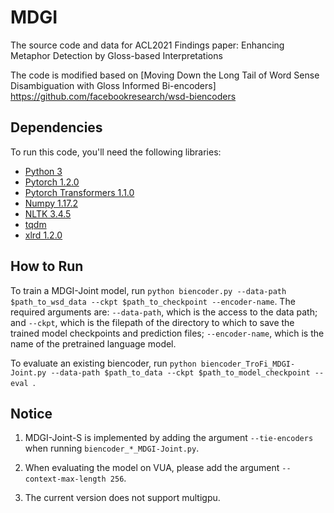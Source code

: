 # MDGI
The source code and data for ACL2021 Findings paper: Enhancing Metaphor Detection by Gloss-based Interpretations


The code is modified based on [Moving Down the Long Tail of Word Sense Disambiguation with Gloss Informed Bi-encoders] https://github.com/facebookresearch/wsd-biencoders

## Dependencies 
To run this code, you'll need the following libraries:
* [Python 3](https://www.python.org/)
* [Pytorch 1.2.0](https://pytorch.org/)
* [Pytorch Transformers 1.1.0](https://github.com/huggingface/transformers)
* [Numpy 1.17.2](https://numpy.org/)
* [NLTK 3.4.5](https://www.nltk.org/)
* [tqdm](https://tqdm.github.io/)
* [xlrd 1.2.0](https://github.com/python-excel/xlrd)



## How to Run 
To train a MDGI-Joint model, run `python biencoder.py --data-path $path_to_wsd_data --ckpt $path_to_checkpoint --encoder-name`. The required arguments are: `--data-path`, which is the access to the data path; and `--ckpt`, which is the filepath of the directory to which to save the trained model checkpoints and prediction files; `--encoder-name`, which is the name of the pretrained language model. 



To evaluate an existing biencoder, run `python biencoder_TroFi_MDGI-Joint.py --data-path $path_to_data --ckpt $path_to_model_checkpoint --eval `.



## Notice
1. MDGI-Joint-S is implemented by adding the argument `--tie-encoders` when running `biencoder_*_MDGI-Joint.py`.

2. When evaluating the model on VUA, please add the argument `--context-max-length 256`.

3. The current version does not support multigpu.
